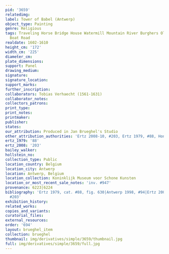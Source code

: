 ```yaml
---
pid: '3659'
relatedimg: 
label: Tower of Babel (Antwerp)
object_type: Painting
genre: Religious
tags: Traveling Horse Bridge House Watermill Mountain River Burghers Old_Testament
  Boat Road
realdate: 1602-1610
height_cm: '172'
width_cm: '225'
diameter_cm: 
plate_dimensions: 
support: Panel
drawing_medium: 
signature: 
signature_location: 
support_marks: 
further_inscription: 
collaborators: Tobias Verhaecht (1561-1631)
collaborator_notes: 
collectors_patrons: 
print_type: 
print_notes: 
printmaker: 
publisher: 
states: 
our_attribution: Produced in Jan Brueghel's Studio
other_attribution_authorities: 'Ertz 2008-10, #203, Ertz 1979, #88, Honig database'
ertz_1979: '88'
ertz_2008: '203'
bailey_walker: 
hollstein_no: 
collection_type: Public
location_country: Belgium
location_city: Antwerp
location: Antwerp, Belgium
location_collection: Koninklijk Museum voor Schone Kunsten
location_or_most_recent_sale_notes: 'inv. #947'
provenance: 6223|6224
bibliography: 'Ertz 1979, cat. #88, fig. 630|Antwerp 1998, #94|Ertz 2008-10, cat.
  #203'
exhibition_history: 
related_works: 
copies_and_variants: 
curatorial_files: 
external_resources: 
order: '694'
layout: brueghel_item
collection: brueghel
thumbnail: img/derivatives/simple/3659/thumbnail.jpg
full: img/derivatives/simple/3659/full.jpg
---
```

